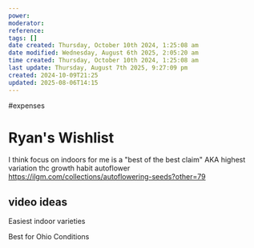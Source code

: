 ```yaml
---
power: 
moderator: 
reference: 
tags: []
date created: Thursday, October 10th 2024, 1:25:08 am
date modified: Wednesday, August 6th 2025, 2:05:20 am
time created: Thursday, October 10th 2024, 1:25:08 am
last update: Thursday, August 7th 2025, 9:27:09 pm
created: 2024-10-09T21:25
updated: 2025-08-06T14:15
---
```

#expenses

# Ryan's Wishlist
I think focus on indoors for me is a "best of the best claim"
AKA highest variation thc
growth habit
autoflower
https://ilgm.com/collections/autoflowering-seeds?other=79

## video ideas
Easiest indoor varieties

Best for Ohio Conditions
